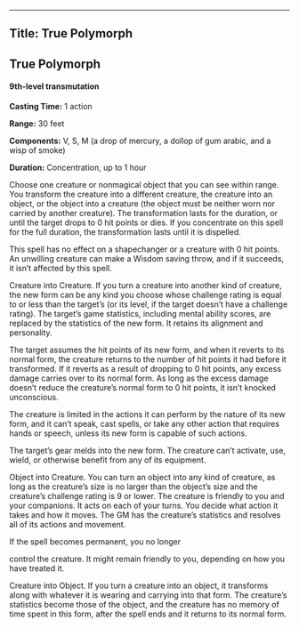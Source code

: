 -------------------------
Title: True Polymorph
-------------------------

## True Polymorph

#### 9th-level transmutation


**Casting Time:** 1 action

**Range:** 30 feet

**Components:** V, S, M (a drop of mercury, a dollop of gum
arabic, and a wisp of smoke)

**Duration:** Concentration, up to 1 hour


Choose one creature or nonmagical object that you can see within range.
You transform the creature into a different creature, the creature into
an object, or the object into a creature (the object must be neither
worn nor carried by another creature). The transformation lasts for the
duration, or until the target drops to 0 hit points or dies. If you
concentrate on this spell for the full duration, the transformation
lasts until it is dispelled.

This spell has no effect on a shapechanger or a creature with 0 hit
points. An unwilling creature can make a Wisdom saving throw, and if it
succeeds, it isn’t affected by this spell.

Creature into Creature. If you turn a creature into
another kind of creature, the new form can be any kind you choose whose
challenge rating is equal to or less than the target’s (or its level, if
the target doesn’t have a challenge rating). The target’s game
statistics, including mental ability scores, are replaced by the
statistics of the new form. It retains its alignment and
personality.

The target assumes the hit points of its new form, and when it reverts
to its normal form, the creature returns to the number of hit points it
had before it transformed. If it reverts as a result of dropping to 0
hit points, any excess damage carries over to its normal form. As long
as the excess damage doesn’t reduce the creature’s normal form to 0 hit
points, it isn’t knocked unconscious.

The creature is limited in the actions it can perform by the nature of
its new form, and it can’t speak, cast spells, or take any other action
that requires hands or speech, unless its new form is capable of such
actions.

The target’s gear melds into the new form. The creature can’t activate,
use, wield, or otherwise benefit from any of its equipment.

Object into Creature. You can turn an object into any
kind of creature, as long as the creature’s size is no larger than the
object’s size and the creature’s challenge rating is 9 or lower. The
creature is friendly to you and your companions. It acts on each of your
turns. You decide what action it takes and how it moves. The GM has the
creature’s statistics and resolves all of its actions and
movement.

If the spell becomes permanent, you no longer

control the creature. It might remain friendly to you, depending on how
you have treated it.

Creature into Object. If you turn a creature into an
object, it transforms along with whatever it is wearing and carrying
into that form. The creature’s statistics become those of the object,
and the creature has no memory of time spent in this form, after the
spell ends and it returns to its normal form.


